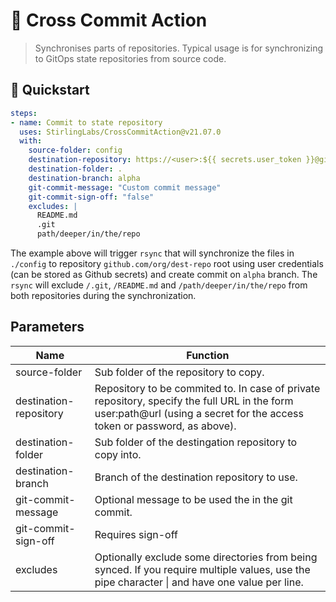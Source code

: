 # 🔀 Cross Commit Action

> Synchronises parts of repositories. Typical usage is for synchronizing to GitOps state repositories from source code.

## 🚀 Quickstart

```yaml
steps:
- name: Commit to state repository
  uses: StirlingLabs/CrossCommitAction@v21.07.0
  with:
    source-folder: config
    destination-repository: https://<user>:${{ secrets.user_token }}@github.com/org/dest-repo
    destination-folder: .
    destination-branch: alpha
    git-commit-message: "Custom commit message"
    git-commit-sign-off: "false"
    excludes: |
      README.md
      .git
      path/deeper/in/the/repo
```

The example above will trigger `rsync` that will synchronize the files in
`./config` to repository `github.com/org/dest-repo` root using user credentials
(can be stored as Github secrets) and create commit on `alpha` branch. The
`rsync` will exclude `/.git`, `/README.md` and `/path/deeper/in/the/repo` from
both repositories during the synchronization.

## Parameters

|Name|Function|
|-|-|
|source-folder|Sub folder of the repository to copy.|
|destination-repository|Repository to be commited to. In case of private repository, specify the full URL in the form user:path@url (using a secret for the access token or password, as above).|
|destination-folder|Sub folder of the destingation repository to copy into.|
|destination-branch|Branch of the destination repository to use.|
|git-commit-message|Optional message to be used the in the git commit.|
|git-commit-sign-off|Requires sign-off|
|excludes|Optionally exclude some directories from being synced. If you require multiple values, use the pipe character \| and have one value per line.|
